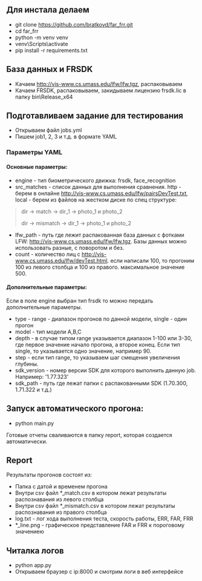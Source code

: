 ## Для инстала делаем
* git clone https://github.com/bratkovd/far_frr.git
* cd far_frr
* python -m venv venv
* venv\Scripts\activate
* pip install -r requirements.txt

## База данных и FRSDK
* Качаем http://vis-www.cs.umass.edu/lfw/lfw.tgz, распаковываем
* Качаем FRSDK, распаковываем, закидываем лицензию frsdk.lic в папку bin\Release_x64

## Подготавливаем задание для тестирования
* Открываем файл jobs.yml
* Пишем job1, 2, 3 и т.д. в формате YAML

### Параметры YAML
#### Основные параметры:
* engine - тип биометрического движка: frsdk, face_recognition
* src_matches - список данных для выполнения сравнения. http - берем в онлайне http://vis-www.cs.umass.edu/lfw/pairsDevTest.txt,
local - берем из файлов на жестком диске по спец структуре:
> dir -> match -> dir_1 -> photo_1 и photo_2
>
> dir -> mismatch -> dir_1 -> photo_1 и photo_2
        
* lfw_path - путь где лежит распакованная база данных с фотками LFW: http://vis-www.cs.umass.edu/lfw/lfw.tgz. 
Базы данных можно использовать разные, с поворотом и без.
* count - количество лиц с http://vis-www.cs.umass.edu/lfw/devTest.html. если написали 100, то прогоним 100 из левого столбца и 100 из правого. максимальное значение 500.

#### Дополнительные параметры:
Если в поле engine выбран тип frsdk то можно передать дополнительные параметры.

* type - range - диапазон прогонов по данной модели, single - один прогон
* model - тип модели A,B,C
* depth - в случае типом range указывается диапазон 1-100 или 3-30, где первое значение начало прогона, а второе конец. Если тип single, то указывается одно значение, например 90.
* step - если тип range, то указываем шаг смещения увеличения глубины.
* sdk_version - номер версии SDK для которого выполнить данную job. Например: '1.77.323'
* sdk_path - путь где лежат папки с распакованными SDK (1.70.300, 1.71.322 и т.д.)

## Запуск автоматического прогона:
* python main.py

Готовые отчеты сваливаются в папку report, которая создается автоматически.

## Report

Результаты прогонов состоят из:
* Папка с датой и временем прогона
* Внутри csv файл *_match.csv в котором лежат результаты распознавания из левого столбца
* Внутри csv файл *_mismatch.csv в котором лежат результаты распознавания из правого столбца
* log.txt - лог хода выполнения теста, скорость работы, ERR, FAR, FRR
* *_line.png - графическое представление FAR и FRR к пороговому значениею

## Читалка логов
* python app.py
* Открываем браузер с ip:8000 и смотрим логи в веб интерфейсе
